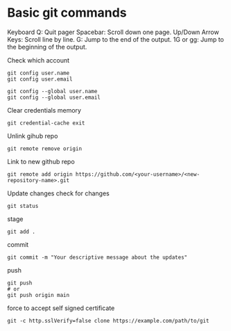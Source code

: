 # Basic git commands
Keyboard
Q: Quit pager
Spacebar: Scroll down one page.
Up/Down Arrow Keys: Scroll line by line.
G: Jump to the end of the output.
1G or gg: Jump to the beginning of the output.

Check which account
```
git config user.name
git config user.email

git config --global user.name
git config --global user.email

```
Clear credentials memory
```
git credential-cache exit
```
Unlink gihub repo 
```
git remote remove origin
```
Link to new github repo
```
git remote add origin https://github.com/<your-username>/<new-repository-name>.git
```

Update changes
check for changes
```
git status
```
stage
```
git add .
```
commit
```
git commit -m "Your descriptive message about the updates"
```
push
```
git push
# or
git push origin main
```
force to accept self signed certificate
```
git -c http.sslVerify=false clone https://example.com/path/to/git
```
